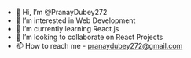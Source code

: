 - 👋 Hi, I’m @PranayDubey272
- 👀 I’m interested in Web Development
- 🌱 I’m currently learning React.js
- 💞️ I’m looking to collaborate on React Projects
- 📫 How to reach me -  pranaydubey272@gmail.com

<!---
PranayDubey272/PranayDubey272 is a ✨ special ✨ repository because its `README.md` (this file) appears on your GitHub profile.
You can click the Preview link to take a look at your changes.
--->

